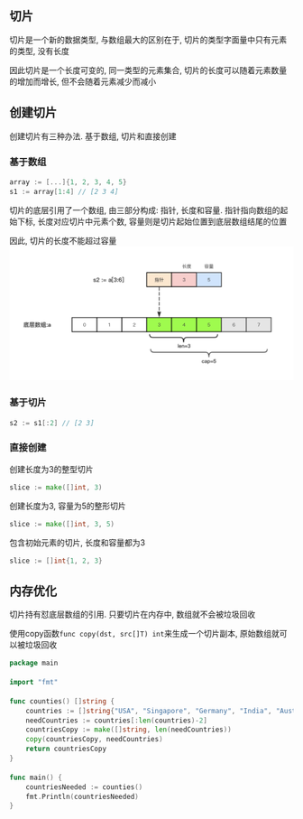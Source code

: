 ## 切片

切片是一个新的数据类型, 与数组最大的区别在于, 切片的类型字面量中只有元素的类型, 没有长度

因此切片是一个长度可变的, 同一类型的元素集合, 切片的长度可以随着元素数量的增加而增长, 但不会随着元素减少而减小

## 创建切片

创建切片有三种办法. 基于数组, 切片和直接创建

### 基于数组

```go
array := [...]{1, 2, 3, 4, 5}
s1 := array[1:4] // [2 3 4]
```

切片的底层引用了一个数组, 由三部分构成: 指针, 长度和容量. 指针指向数组的起始下标, 长度对应切片中元素个数, 容量则是切片起始位置到底层数组结尾的位置

因此, 切片的长度不能超过容量
![切片的底层结构](./data/16118499891425.jpg)

### 基于切片

```go
s2 := s1[:2] // [2 3]
```

### 直接创建

创建长度为3的整型切片

```go
slice := make([]int, 3)
```

创建长度为3, 容量为5的整形切片

```go
slice := make([]int, 3, 5)
```

包含初始元素的切片, 长度和容量都为3

```go
slice := []int{1, 2, 3}
```

## 内存优化

切片持有怼底层数组的引用. 只要切片在内存中, 数组就不会被垃圾回收

使用copy函数`func copy(dst, src[]T) int`来生成一个切片副本, 原始数组就可以被垃圾回收

```go
package main

import "fmt"

func counties() []string {
	countries := []string{"USA", "Singapore", "Germany", "India", "Australia"}
	needCountries := countries[:len(countries)-2]
	countriesCopy := make([]string, len(needCountries))
	copy(countriesCopy, needCountries)
	return countriesCopy
}

func main() {
	countriesNeeded := counties()
	fmt.Println(countriesNeeded)
}
```
